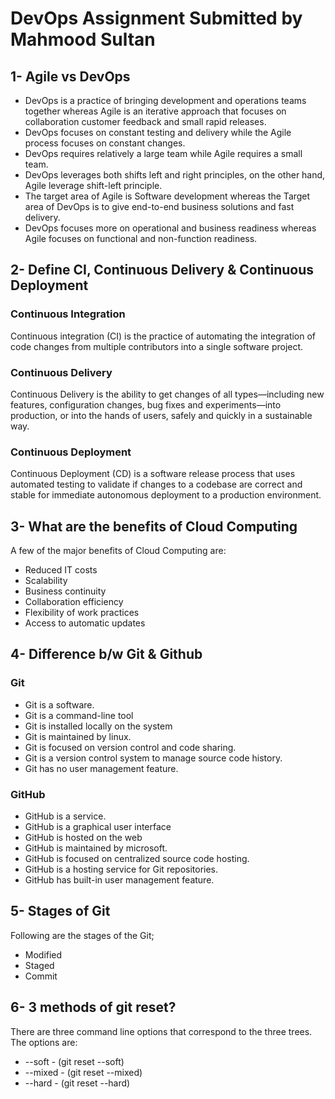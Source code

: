 # DevOps Assignment Submitted by Mahmood Sultan

## 1- Agile vs DevOps ##
- DevOps is a practice of bringing development and operations teams together whereas Agile is an iterative approach that focuses on collaboration customer feedback and small rapid releases.
- DevOps focuses on constant testing and delivery while the Agile process focuses on constant changes.
- DevOps requires relatively a large team while Agile requires a small team.
- DevOps leverages both shifts left and right principles, on the other hand, Agile leverage shift-left principle.
- The target area of Agile is Software development whereas the Target area of DevOps is to give end-to-end business solutions and fast delivery.
- DevOps focuses more on operational and business readiness whereas Agile focuses on functional and non-function readiness.

## 2- Define CI, Continuous Delivery & Continuous Deployment ##

### Continuous Integration ###
Continuous integration (CI) is the practice of automating the integration of code changes from multiple contributors into a single software project.
### Continuous Delivery ###
Continuous Delivery is the ability to get changes of all types—including new features, configuration changes, bug fixes and experiments—into production, or into the hands of users, safely and quickly in a sustainable way.
### Continuous Deployment ###
Continuous Deployment (CD) is a software release process that uses automated testing to validate if changes to a codebase are correct and stable for immediate autonomous deployment to a production environment.

## 3- What are the benefits of Cloud Computing ##
A few of the major benefits of Cloud Computing are:
- Reduced IT costs
- Scalability
- Business continuity
- Collaboration efficiency
- Flexibility of work practices
- Access to automatic updates

## 4- Difference b/w Git & Github ##
### Git ###
- Git is a software.
- Git is a command-line tool
- Git is installed locally on the system
- Git is maintained by linux.
- Git is focused on version control and code sharing.
- Git is a version control system to manage source code history.
- Git has no user management feature.

### GitHub ###
- GitHub is a service.
- GitHub is a graphical user interface
- GitHub is hosted on the web
- GitHub is maintained by microsoft.
- GitHub is focused on centralized source code hosting.
- GitHub is a hosting service for Git repositories.
- GitHub has built-in user management feature.

## 5- Stages of Git ##
Following are the stages of the Git;
- Modified
- Staged
- Commit

## 6- 3 methods of git reset? ##
There are three command line options that correspond to the three trees. The options are:
- --soft - (git reset --soft)
- --mixed - (git reset --mixed)
- --hard - (git reset --hard)